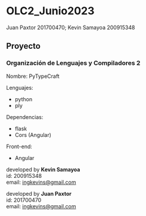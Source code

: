 # OLC2_Junio2023
Juan Paxtor 201700470; Kevin Samayoa 200915348

## Proyecto 
### Organización de Lenguajes y Compiladores 2

Nombre: PyTypeCraft

Lenguajes:
  * python
  * ply
  
Dependencias:
  * flask
  * Cors (Angular)
  
Front-end:
  * Angular

developed by **Kevin Samayoa** <br>
id: 200915348<br>
email: ingkevins@gmail.com<br>

developed by **Juan Paxtor** <br>
id: 201700470<br>
email: ingkevins@gmail.com<br>
